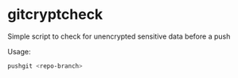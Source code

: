 # gitcryptcheck
Simple script to check for unencrypted sensitive data before a push

Usage:
```bash
pushgit <repo-branch>
```
